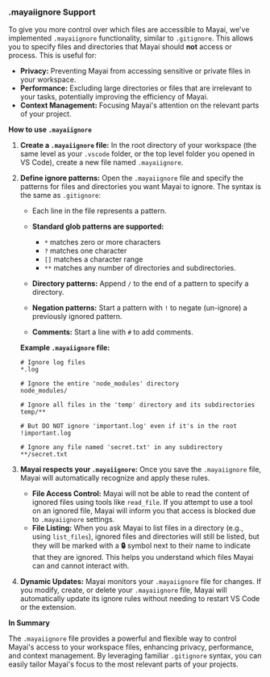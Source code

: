 ### .mayaiignore Support

To give you more control over which files are accessible to Mayai, we've implemented `.mayaiignore` functionality, similar to `.gitignore`. This allows you to specify files and directories that Mayai should **not** access or process. This is useful for:

*   **Privacy:** Preventing Mayai from accessing sensitive or private files in your workspace.
*   **Performance:**  Excluding large directories or files that are irrelevant to your tasks, potentially improving the efficiency of Mayai.
*   **Context Management:**  Focusing Mayai's attention on the relevant parts of your project.

**How to use `.mayaiignore`**

1.  **Create a `.mayaiignore` file:** In the root directory of your workspace (the same level as your `.vscode` folder, or the top level folder you opened in VS Code), create a new file named `.mayaiignore`.

2.  **Define ignore patterns:** Open the `.mayaiignore` file and specify the patterns for files and directories you want Mayai to ignore. The syntax is the same as `.gitignore`:

    *   Each line in the file represents a pattern.
    *   **Standard glob patterns are supported:**
        *   `*` matches zero or more characters
        *   `?` matches one character
        *   `[]` matches a character range
        *   `**` matches any number of directories and subdirectories.

    *   **Directory patterns:** Append `/` to the end of a pattern to specify a directory.
    *   **Negation patterns:** Start a pattern with `!` to negate (un-ignore) a previously ignored pattern.
    *   **Comments:** Start a line with `#` to add comments.

    **Example `.mayaiignore` file:**

    ```
    # Ignore log files
    *.log

    # Ignore the entire 'node_modules' directory
    node_modules/

    # Ignore all files in the 'temp' directory and its subdirectories
    temp/**

    # But DO NOT ignore 'important.log' even if it's in the root
    !important.log

    # Ignore any file named 'secret.txt' in any subdirectory
    **/secret.txt
    ```

3.  **Mayai respects your `.mayaiignore`:** Once you save the `.mayaiignore` file, Mayai will automatically recognize and apply these rules.

    *   **File Access Control:** Mayai will not be able to read the content of ignored files using tools like `read_file`. If you attempt to use a tool on an ignored file, Mayai will inform you that access is blocked due to `.mayaiignore` settings.
    *   **File Listing:** When you ask Mayai to list files in a directory (e.g., using `list_files`), ignored files and directories will still be listed, but they will be marked with a **🔒** symbol next to their name to indicate that they are ignored. This helps you understand which files Mayai can and cannot interact with.

4.  **Dynamic Updates:** Mayai monitors your `.mayaiignore` file for changes. If you modify, create, or delete your `.mayaiignore` file, Mayai will automatically update its ignore rules without needing to restart VS Code or the extension.

**In Summary**

The `.mayaiignore` file provides a powerful and flexible way to control Mayai's access to your workspace files, enhancing privacy, performance, and context management. By leveraging familiar `.gitignore` syntax, you can easily tailor Mayai's focus to the most relevant parts of your projects.